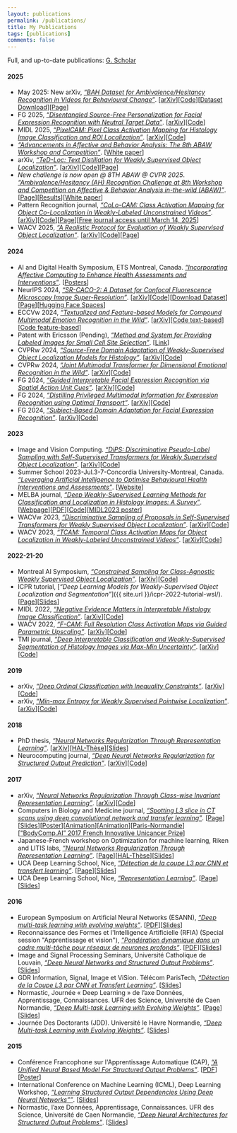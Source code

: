 ```yaml
---
layout: publications
permalink: /publications/
title: My Publications
tags: [publications]
comments: false
---
```


Full, and up-to-date publications: <a style="display: inline;" href="http://scholar.google.com/citations?user={{ site.owner.google_scholar }}" class="author-social" target="_blank"><i class="ai ai-google-scholar-square"></i> G. Scholar</a>


#### 2025
* May 2025: New arXiv, [*“BAH Dataset for Ambivalence/Hesitancy Recognition in Videos for Behavioural Change”*](https://arxiv.org/pdf/2505.19328). [<a href="https://arxiv.org/pdf/2505.19328">arXiv</a>][<a href="https://github.com/sbelharbi/bah-dataset">Code</a>][<a href="https://github.com/sbelharbi/bah-dataset?tab=readme-ov-file#-bah-dataset-download-">Dataset Download</a>][<a href="/bah-dataset">Page</a>]
* FG 2025, [*“Disentangled Source-Free Personalization for Facial Expression Recognition with Neutral Target Data”*](https://arxiv.org/pdf/2503.20771). [<a href="https://arxiv.org/pdf/2503.20771">arXiv</a>][<a href="https://github.com/MasoumehSharafi/DSFDA-for-Pain-Assessment">Code</a>]
* MIDL 2025, [*“PixelCAM: Pixel Class Activation Mapping for Histology Image Classification and ROI Localization”*](https://arxiv.org/pdf/2503.24135). [<a href="https://arxiv.org/pdf/2503.24135">arXiv</a>][<a href="https://github.com/alexisguichemerrecode/pixelcam">Code</a>]
* [*“Advancements in Affective and Behavior Analysis: The 8th ABAW Workshop and Competition”*](https://doi.org/10.6084/m9.figshare.28524563.v4). [<a href="https://doi.org/10.6084/m9.figshare.28524563.v4">White paper</a>]
* arXiv, [*“TeD-Loc: Text Distillation for Weakly Supervised Object Localization”*](https://arxiv.org/pdf/2501.12632). [<a href="https://arxiv.org/pdf/2501.12632">arXiv</a>][<a href="https://github.com/shakeebmurtaza/TeDLOC">Code</a>][<a href="/ted-loc">Page</a>]
* *New challenge is now open @ 8TH ABAW @ CVPR 2025*. [*“Ambivalence/Hesitancy (AH) Recognition Challenge at 8th Workshop and Competition on Affective & Behavior Analysis in-the-wild (ABAW)”*](https://affective-behavior-analysis-in-the-wild.github.io/8th/#counts3). [<a href="https://affective-behavior-analysis-in-the-wild.github.io/8th/#counts3">Page</a>][<a href="https://drive.google.com/file/d/1XpGBVp6TZnV3khbyP48SpIWmGnR8EbYU/view">Results</a>][<a href="https://doi.org/10.6084/m9.figshare.28524563.v4">White paper</a>]
* Pattern Recognition journal, [*“CoLo-CAM: Class Activation Mapping for Object Co-Localization in Weakly-Labeled Unconstrained Videos”*](https://arxiv.org/pdf/2303.09044). [<a href="https://arxiv.org/pdf/2303.09044">arXiv</a>][<a href="https://github.com/sbelharbi/colo-cam">Code</a>][<a href="/colo-cam">Page</a>][<a href="https://authors.elsevier.com/a/1kUV-77nKs8lu">Free journal access until March 14, 2025</a>]
* WACV 2025, [*“A Realistic Protocol for Evaluation of Weakly Supervised Object Localization”*](https://arxiv.org/pdf/2404.10034). [<a href="https://arxiv.org/pdf/2404.10034">arXiv</a>][<a href="https://github.com/shakeebmurtaza/wsol_model_selection">Code</a>][<a href="/realistic-wsol-protocol">Page</a>]


#### 2024
* AI and Digital Health Symposium, ETS Montreal, Canada. [*“Incorporating Affective Computing to Enhance Health Assessments and Interventions”*](https://aihealthsymposium2024.squarespace.com/). [<a href="https://aihealthsymposium2024.squarespace.com/posters">Posters</a>]
* NeurIPS 2024, [*“SR-CACO-2: A Dataset for Confocal Fluorescence Microscopy Image Super-Resolution”*](https://arxiv.org/pdf/2406.09168). [<a href="https://arxiv.org/pdf/2406.09168">arXiv</a>][<a href="https://github.com/sbelharbi/sr-caco-2">Code</a>][<a href="https://github.com/sbelharbi/sr-caco-2?tab=readme-ov-file#download-sr-caco-2">Download Dataset</a>][<a href="/sr-caco-2">Page</a>][<a href="https://huggingface.co/sbelharbi/sr-caco-2">Hugging Face Spaces</a>]
* ECCVw 2024, [*“Textualized and Feature-based Models for Compound Multimodal Emotion Recognition in the Wild”*](https://arxiv.org/pdf/2407.12927). [<a href="https://arxiv.org/pdf/2407.12927">arXiv</a>][<a href="https://github.com/nicolas-richet/feature-vs-text-compound-emotion">Code text-based</a>][<a href="https://github.com/sbelharbi/feature-vs-text-compound-emotion">Code feature-based</a>]
* Patent with Ericsson (Pending), [*“Method and System for Providing Labeled Images for Small Cell Site Selection”*](https://patents.google.com/patent/US20240211541A1/en). [<a href="https://patents.google.com/patent/US20240211541A1/en">Link</a>]
* CVPRw 2024, [*“Source-Free Domain Adaptation of Weakly-Supervised Object Localization Models for Histology”*](https://arxiv.org/pdf/2404.19113). [<a href="https://arxiv.org/pdf/2404.19113">arXiv</a>][<a href="https://github.com/AlexisGuichemerreCode/survey_hist_wsol_sfda">Code</a>]
* CVPRw 2024, [*“Joint Multimodal Transformer for Dimensional Emotional Recognition in the Wild”*](https://arxiv.org/pdf/2403.10488). [<a href="https://arxiv.org/pdf/2403.10488">arXiv</a>][<a href="https://github.com/PoloWlg/Joint-Multimodal-Transformer-6th-ABAW">Code</a>]
* FG 2024, [*“Guided Interpretable Facial Expression Recognition via Spatial Action Unit Cues”*](https://arxiv.org/pdf/2402.00281). [<a href="https://arxiv.org/pdf/2402.00281">arXiv</a>][<a href="https://github.com/sbelharbi/interpretable-fer-aus">Code</a>]
* FG 2024, [*“Distilling Privileged Multimodal Information for Expression Recognition using Optimal Transport”*](https://arxiv.org/pdf/2401.15489). [<a href="https://arxiv.org/pdf/2401.15489">arXiv</a>][<a href="https://github.com/haseebaslam95/PKDOT">Code</a>]
* FG 2024, [*“Subject-Based Domain Adaptation for Facial Expression Recognition”*](https://arxiv.org/pdf/2312.05632). [<a href="https://arxiv.org/pdf/2312.05632">arXiv</a>][<a href="https://github.com/osamazeeshan/Subject-Based-Domain-Adaptation-for-FER">Code</a>]


#### 2023
* Image and Vision Computing. [*“DiPS: Discriminative Pseudo-Label Sampling with Self-Supervised Transformers for Weakly Supervised Object Localization”*](https://arxiv.org/pdf/2310.06196). [<a href="https://arxiv.org/pdf/2310.06196">arXiv</a>][<a href="https://github.com/shakeebmurtaza/dips">Code</a>]
* Summer School 2023-Jul.3-7-Concordia University-Montreal, Canada. [*“Leveraging Artificial Intelligence to Optimise Behavioural Health Interventions and Assessments”*](https://frqs-ai-summerschool23.squarespace.com/). [<a href="https://frqs-ai-summerschool23.squarespace.com/">Website</a>]
* MELBA journal, [*“Deep Weakly-Supervised Learning Methods for Classification and Localization in Histology Images: A Survey”*](https://www.melba-journal.org/papers/2023:004.html). [<a href="https://www.melba-journal.org/papers/2023:004.html">Webpage</a>][<a href="https://www.melba-journal.org/pdf/2023:004.pdf">PDF</a>][<a href="https://github.com/jeromerony/survey_wsl_histology">Code</a>][<a href="/publications/2023/poster-midl-2023.pdf">MIDL2023 poster</a>]
* WACVw 2023, [*“Discriminative Sampling of Proposals in Self-Supervised Transformers for Weakly Supervised Object Localization”*](https://arxiv.org/pdf/2209.09209). [<a href="https://arxiv.org/pdf/2209.09209">arXiv</a>][<a href="https://github.com/shakeebmurtaza/dips">Code</a>]
* WACV 2023, [*“TCAM: Temporal Class Activation Maps for Object Localization in Weakly-Labeled Unconstrained Videos”*](https://arxiv.org/pdf/2208.14542). [<a href="https://arxiv.org/pdf/2208.14542">arXiv</a>][<a href="https://github.com/sbelharbi/tcam-wsol-video">Code</a>]

#### 2022-21-20
* Montreal AI Symposium, [*“Constrained Sampling for Class-Agnostic Weakly Supervised Object Localization”*](https://arxiv.org/pdf/2209.09195). [<a href="https://arxiv.org/pdf/2209.09195">arXiv</a>][<a href="https://github.com/shakeebmurtaza/dips">Code</a>]
* ICPR tutorial, [*“Deep Learning Models for Weakly-Supervised Object Localization and Segmentation”*]({{ site.url }}/icpr-2022-tutorial-wsl/). [<a href="/icpr-2022-tutorial-wsl">Page</a>][<a href="/publications/icpr-tutorial-wsl-2022/slides.pdf">Slides</a>]
* MIDL 2022, [*“Negative Evidence Matters in Interpretable Histology Image Classification”*](https://arxiv.org/pdf/2201.02445). [<a href="https://arxiv.org/pdf/2201.02445">arXiv</a>][<a href="https://github.com/sbelharbi/negev">Code</a>]
* WACV 2022, [*“F-CAM: Full Resolution Class Activation Maps via Guided Parametric Upscaling”*](https://arxiv.org/pdf/2109.07069). [<a href="https://arxiv.org/pdf/2109.07069">arXiv</a>][<a href="https://github.com/sbelharbi/fcam-wsol">Code</a>]
* TMI journal, [*“Deep Interpretable Classification and Weakly-Supervised Segmentation of Histology Images via Max-Min Uncertainty”*](https://arxiv.org/pdf/2011.07221). [<a href="https://arxiv.org/pdf/2011.07221">arXiv</a>][<a href="https://github.com/sbelharbi/deep-wsl-histo-min-max-uncertainty">Code</a>]


#### 2019
* arXiv, [*“Deep Ordinal Classification with Inequality Constraints”*](https://arxiv.org/pdf/1911.10720). [<a href="https://arxiv.org/pdf/1911.10720">arXiv</a>][<a href="https://github.com/sbelharbi/Deep-Ordinal-Classification-with-Inequality-Constraints">Code</a>]
* arXiv, [*“Min-max Entropy for Weakly Supervised Pointwise Localization”*](https://arxiv.org/pdf/1907.12934). [<a href="https://arxiv.org/pdf/1907.12934">arXiv</a>][<a href="https://github.com/sbelharbi/wsol-min-max-entropy-interpretability">Code</a>]


#### 2018
* PhD thesis, [*“Neural Networks Regularization Through Representation Learning”*](https://arxiv.org/pdf/1807.05292). [<a href="https://arxiv.org/pdf/1807.05292">arXiv</a>][<a href="https://tel.archives-ouvertes.fr/tel-01835035">HAL-Thèse</a>][<a href="/publications/2018/presentation-phd-defense-2018.pdf">Slides</a>]
* Neurocomputing journal, [*“Deep Neural Networks Regularization for Structured Output Prediction”*](https://arxiv.org/pdf/1504.07550). [<a href="https://arxiv.org/pdf/1504.07550">arXiv</a>][<a href="https://github.com/sbelharbi/structured-output-ae">Code</a>]


#### 2017
* arXiv, [*“Neural Networks Regularization Through Class-wise Invariant Representation Learning”*](https://arxiv.org/pdf/1709.01867). [<a href="https://arxiv.org/pdf/1709.01867">arXiv</a>][<a href="https://github.com/sbelharbi/learning-class-invariant-features">Code</a>]
* Computers in Biology and Medicine journal, [*“Spotting L3 slice in CT scans using deep convolutional network and transfer learning”*](https://www.sciencedirect.com/science/article/abs/pii/S0010482517301403). [<a href="https://www.sciencedirect.com/science/article/abs/pii/S0010482517301403">Page</a>][<a href="/publications/l3-2018/presentation-l3.pdf">Slides</a>][<a href="/publications/l3-2018/poster-l3.pdf">Poster</a>][<a href="/publications/l3-2018/animation-l3-800ms.gif">Animation</a>][<a href="/publications/l3-2018/animation-l3-800ms.gif">Animation</a>][<a href="http://www.paris-normandie.fr/actualites/societe/le-centre-becquerel-a-rouen-prepare-la-medecine-du-futur-LG12146951">Paris-Normandie</a>][<a href="http://www.unicancer.fr/sites/default/files/actualite/SOUS_EMBARGO_BROCHURE_PRIX_INNOVATION_UNICANCER_2017.pdf">"BodyComp.AI” 2017 French Innovative Unicancer Prize</a>]
* Japanese-French workshop on Optimization for machine learning, Riken and LITIS labs, [*“Neural Networks Regularization Through Representation Learning”*](https://www.linkedin.com/pulse/japanese-french-workshop-optimization-machine-riken-litis-belharbi). [<a href="https://www.linkedin.com/pulse/japanese-french-workshop-optimization-machine-riken-litis-belharbi">Page</a>][<a href="https://tel.archives-ouvertes.fr/tel-01835035">HAL-Thèse</a>][<a href="/publications/2017/presentation-Neural-networks-regularization-through-representation-learning-Japan-France-workshop-opimization-ml-insa-de-rouen.pdf">Slides</a>]
* UCA Deep Learning School, Nice, [*“Détection de la coupe L3 par CNN et transfert learning”*](https://univ-cotedazur.eu/efelia-cote-dazur/summer-schools/deep-learning-school/edition-2017). [<a href="https://univ-cotedazur.eu/efelia-cote-dazur/summer-schools/deep-learning-school/edition-2017">Page</a>][<a href="/publications/2017/presentation-l3-detection-UCA-Deep-Learning-School-2017-Nice.pdf">Slides</a>]
* UCA Deep Learning School, Nice, [*“Representation Learning”*](https://univ-cotedazur.eu/efelia-cote-dazur/summer-schools/deep-learning-school/edition-2017). [<a href="https://univ-cotedazur.eu/efelia-cote-dazur/summer-schools/deep-learning-school/edition-2017">Page</a>][<a href="/publications/2017/presentation-Representation-Learning-UCA-Deep-Learning-School-2017-Nice.pdf">Slides</a>]


#### 2016
* European Symposium on Artificial Neural Networks (ESANN), [*“Deep multi-task learning with evolving weights”*](/publications/2016/ESANN2016-Belharbi.pdf). [<a href="/publications/2016/ESANN2016-Belharbi.pdf">PDF</a>][<a href="/publications/2016/presentation-ESANN2016-bleharbi.pdf">Slides</a>]
* Reconnaissance des Formes et l'Intelligence Artificielle (RFIA) (Special session "Apprentissage et vision"), [*“Pondération dynamique dans un cadre multi-tâche pour réseaux de neurones profonds”*](/publications/2016/RFIA2016-belharbi.pdf). [<a href="/publications/2016/RFIA2016-belharbi.pdf">PDF</a>][<a href="/publications/2016/presentationRFIA2016-belharbi.pdf">Slides</a>]
* Image and Signal Processing Seminars, Université Catholique de Louvain, [*“Deep Neural Networks and Structured Output Problems”*](https://ispgroup.gitlab.io/seminars/). [<a href="/publications/2016/presentation-bxl-louvain-laneuve-belharbi2016.pdf">Slides</a>]
* GDR Information, Signal, Image et ViSion. Télécom ParisTech, [*“Détection de la Coupe L3 par CNN et Transfert Learning”*](https://gdr-iasis.cnrs.fr/). [<a href="/publications/2016/presentation-gdrisis-l3-belharbi2016.pdf">Slides</a>]
* Normastic, Journée « Deep Learning » de l’axe Données, Apprentissage, Connaissances. UFR des Science, Université de Caen Normandie, [*“Deep Multi-task Learning with Evolving Weights”*](https://www.normastic.fr/event/journee-de-laxe-donnees-apprentissage-connaissances/). [<a href="https://www.normastic.fr/event/journee-de-laxe-donnees-apprentissage-connaissances/">Page</a>][<a href="/publications/2016/presentation-normastic-belharbi2016.pdf">Slides</a>]
* Journée Des Doctorants (JDD). Université le Havre Normandie, [*“Deep Multi-task Learning with Evolving Weights”*](/publications/2016/presentation-jdd-belharbi2016.pdf). [<a href="/publications/2016/presentation-jdd-belharbi2016.pdf">Slides</a>]

#### 2015
* Conférence Francophone sur l'Apprentissage Automatique (CAP), [*“A Unified Neural Based Model For Structured Output Problems”*](/publications/2015/belharbiCAP2015.pdf). [<a href="/publications/2015/belharbiCAP2015.pdf">PDF</a>][<a href="/publications/2015/belharbiPosterCAP2015.pdf">Poster</a>]
* International Conference on Machine Learning (ICML), Deep Learning Workshop, [*“Learning Structured Output Dependencies Using Deep Neural Networks””*](/publications/2015/belharbiDLWICML2015.pdf). [<a href="/publications/2015/belharbiDLWICML2015.pdf">Slides</a>]
* Normastic, l’axe Données, Apprentissage, Connaissances. UFR des Science, Université de Caen Normandie, [*“Deep Neural Architectures for Structured Output Problems”*](/publications/2015/presentation-normastic-belharbi2015.pdf). [<a href="/publications/2015/presentation-normastic-belharbi2015.pdf">Slides</a>]
